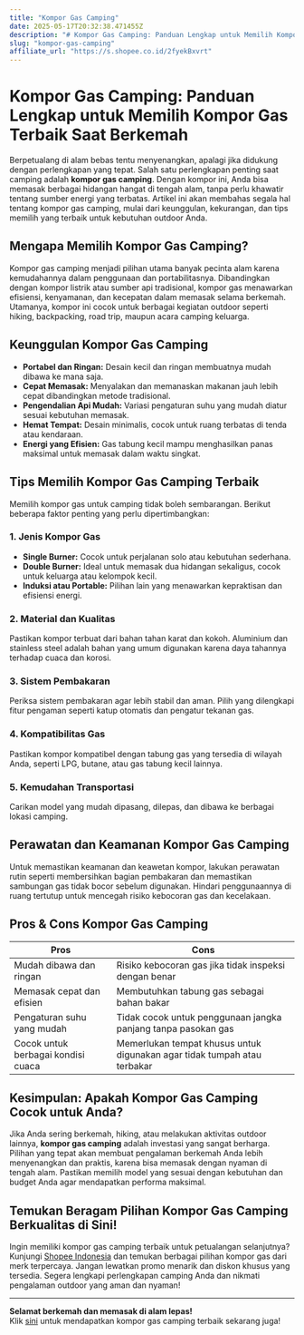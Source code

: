 ```yaml
---
title: "Kompor Gas Camping"
date: 2025-05-17T20:32:38.471455Z
description: "# Kompor Gas Camping: Panduan Lengkap untuk Memilih Kompor Gas Terbaik Saat Berkemah..."
slug: "kompor-gas-camping"
affiliate_url: "https://s.shopee.co.id/2fyekBxvrt"
---
```

# Kompor Gas Camping: Panduan Lengkap untuk Memilih Kompor Gas Terbaik Saat Berkemah

Berpetualang di alam bebas tentu menyenangkan, apalagi jika didukung dengan perlengkapan yang tepat. Salah satu perlengkapan penting saat camping adalah **kompor gas camping**. Dengan kompor ini, Anda bisa memasak berbagai hidangan hangat di tengah alam, tanpa perlu khawatir tentang sumber energi yang terbatas. Artikel ini akan membahas segala hal tentang kompor gas camping, mulai dari keunggulan, kekurangan, dan tips memilih yang terbaik untuk kebutuhan outdoor Anda.

## Mengapa Memilih Kompor Gas Camping?

Kompor gas camping menjadi pilihan utama banyak pecinta alam karena kemudahannya dalam penggunaan dan portabilitasnya. Dibandingkan dengan kompor listrik atau sumber api tradisional, kompor gas menawarkan efisiensi, kenyamanan, dan kecepatan dalam memasak selama berkemah. Utamanya, kompor ini cocok untuk berbagai kegiatan outdoor seperti hiking, backpacking, road trip, maupun acara camping keluarga.

## Keunggulan Kompor Gas Camping

- **Portabel dan Ringan:** Desain kecil dan ringan membuatnya mudah dibawa ke mana saja.
- **Cepat Memasak:** Menyalakan dan memanaskan makanan jauh lebih cepat dibandingkan metode tradisional.
- **Pengendalian Api Mudah:** Variasi pengaturan suhu yang mudah diatur sesuai kebutuhan memasak.
- **Hemat Tempat:** Desain minimalis, cocok untuk ruang terbatas di tenda atau kendaraan.
- **Energi yang Efisien:** Gas tabung kecil mampu menghasilkan panas maksimal untuk memasak dalam waktu singkat.

## Tips Memilih Kompor Gas Camping Terbaik

Memilih kompor gas untuk camping tidak boleh sembarangan. Berikut beberapa faktor penting yang perlu dipertimbangkan:

### 1. Jenis Kompor Gas
- **Single Burner:** Cocok untuk perjalanan solo atau kebutuhan sederhana.
- **Double Burner:** Ideal untuk memasak dua hidangan sekaligus, cocok untuk keluarga atau kelompok kecil.
- **Induksi atau Portable:** Pilihan lain yang menawarkan kepraktisan dan efisiensi energi.

### 2. Material dan Kualitas
Pastikan kompor terbuat dari bahan tahan karat dan kokoh. Aluminium dan stainless steel adalah bahan yang umum digunakan karena daya tahannya terhadap cuaca dan korosi.

### 3. Sistem Pembakaran
Periksa sistem pembakaran agar lebih stabil dan aman. Pilih yang dilengkapi fitur pengaman seperti katup otomatis dan pengatur tekanan gas.

### 4. Kompatibilitas Gas
Pastikan kompor kompatibel dengan tabung gas yang tersedia di wilayah Anda, seperti LPG, butane, atau gas tabung kecil lainnya.

### 5. Kemudahan Transportasi
Carikan model yang mudah dipasang, dilepas, dan dibawa ke berbagai lokasi camping.

## Perawatan dan Keamanan Kompor Gas Camping

Untuk memastikan keamanan dan keawetan kompor, lakukan perawatan rutin seperti membersihkan bagian pembakaran dan memastikan sambungan gas tidak bocor sebelum digunakan. Hindari penggunaannya di ruang tertutup untuk mencegah risiko kebocoran gas dan kecelakaan.

## Pros & Cons Kompor Gas Camping

| **Pros** | **Cons** |
| --- | --- |
| Mudah dibawa dan ringan | Risiko kebocoran gas jika tidak inspeksi dengan benar |
| Memasak cepat dan efisien | Membutuhkan tabung gas sebagai bahan bakar |
| Pengaturan suhu yang mudah | Tidak cocok untuk penggunaan jangka panjang tanpa pasokan gas |
| Cocok untuk berbagai kondisi cuaca | Memerlukan tempat khusus untuk digunakan agar tidak tumpah atau terbakar |

## Kesimpulan: Apakah Kompor Gas Camping Cocok untuk Anda?

Jika Anda sering berkemah, hiking, atau melakukan aktivitas outdoor lainnya, **kompor gas camping** adalah investasi yang sangat berharga. Pilihan yang tepat akan membuat pengalaman berkemah Anda lebih menyenangkan dan praktis, karena bisa memasak dengan nyaman di tengah alam. Pastikan memilih model yang sesuai dengan kebutuhan dan budget Anda agar mendapatkan performa maksimal.

## Temukan Beragam Pilihan Kompor Gas Camping Berkualitas di Sini!

Ingin memiliki kompor gas camping terbaik untuk petualangan selanjutnya? Kunjungi [Shopee Indonesia](https://s.shopee.co.id/2fyekBxvrt) dan temukan berbagai pilihan kompor gas dari merk terpercaya. Jangan lewatkan promo menarik dan diskon khusus yang tersedia. Segera lengkapi perlengkapan camping Anda dan nikmati pengalaman outdoor yang aman dan nyaman!

---

**Selamat berkemah dan memasak di alam lepas!**  
Klik [sini](https://s.shopee.co.id/2fyekBxvrt) untuk mendapatkan kompor gas camping terbaik sekarang juga!